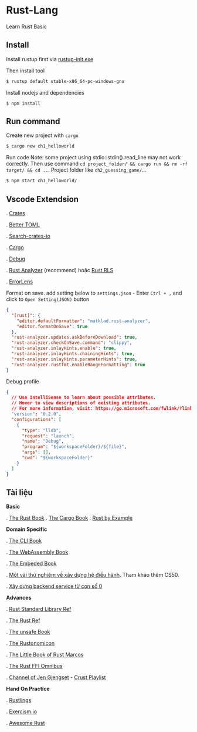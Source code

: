 # Rust-Lang

Learn Rust Basic

## Install

Install rustup first via [rustup-init.exe](https://static.rust-lang.org/rustup/dist/i686-pc-windows-gnu/rustup-init.exe)

Then install tool

```bash
$ rustup default stable-x86_64-pc-windows-gnu
```

Install nodejs and dependencies

```
$ npm install
```

## Run command

Create new project with `cargo`

```bash
$ cargo new ch1_helloworld
```

Run code
Note: some project using stdio::stdin().read_line may not work correctly.
Then use command `cd project_folder/ && cargo run && rm -rf target/ && cd ..`. Project folder like `ch2_guessing_game/`...

```bash
$ npm start ch1_helloworld/
```

## Vscode Extendsion

. [Crates](https://marketplace.visualstudio.com/items?itemName=serayuzgur.crates)

. [Better TOML](https://marketplace.visualstudio.com/items?itemName=bungcip.better-toml)

. [Search-crates-io](https://marketplace.visualstudio.com/items?itemName=belfz.search-crates-io)

. [Cargo](https://marketplace.visualstudio.com/items?itemName=panicbit.cargo)

. [Debug](https://marketplace.visualstudio.com/items?itemName=vadimcn.vscode-lldb)

. [Rust Analyzer](https://marketplace.visualstudio.com/items?itemName=matklad.rust-analyzer) (recommend) hoặc [Rust RLS](https://marketplace.visualstudio.com/items?itemName=rust-lang.rust)

. [ErrorLens](https://marketplace.visualstudio.com/items?itemName=usernamehw.errorlens)

Format on save. add setting below to `settings.json` - Enter `Ctrl + ,` and click to `Open Setting(JSON)` button

```json
{
  "[rust]": {
    "editor.defaultFormatter": "matklad.rust-analyzer",
    "editor.formatOnSave": true
  },
  "rust-analyzer.updates.askBeforeDownload": true,
  "rust-analyzer.checkOnSave.command": "clippy",
  "rust-analyzer.inlayHints.enable": true,
  "rust-analyzer.inlayHints.chainingHints": true,
  "rust-analyzer.inlayHints.parameterHints": true,
  "rust-analyzer.rustfmt.enableRangeFormatting": true
}
```

Debug profile

```json
{
  // Use IntelliSense to learn about possible attributes.
  // Hover to view descriptions of existing attributes.
  // For more information, visit: https://go.microsoft.com/fwlink/?linkid=830387
  "version": "0.2.0",
  "configurations": [
    {
      "type": "lldb",
      "request": "launch",
      "name": "Debug",
      "program": "${workspaceFolder}/${file}",
      "args": [],
      "cwd": "${workspaceFolder}"
    }
  ]
}
```

## Tài liệu

**Basic**

. [The Rust Book](https://doc.rust-lang.org/stable/book/)
. [The Cargo Book](https://doc.rust-lang.org/cargo/index.html)
. [Rust by Example](https://doc.rust-lang.org/rust-by-example/)

**Domain Specific**

. [The CLI Book](https://rust-cli.github.io/book/index.html)

. [The WebAssembly Book](https://rustwasm.github.io/docs/book/#how-to-read-this-book)

. [The Embeded Book](https://doc.rust-lang.org/stable/embedded-book/)

. [Một vài thử nghiệm về xây dựng hệ điều hành](https://cs140e.sergio.bz/). Tham khảo thêm CS50.

. [Xây dựng backend service từ con số 0](https://www.lpalmieri.com/posts/2020-05-24-zero-to-production-0-foreword/)

**Advances**

. [Rust Standard Library Ref](https://doc.rust-lang.org/std/index.html)

. [The Rust Ref](https://doc.rust-lang.org/reference/index.html)

. [The unsafe Book](https://doc.rust-lang.org/nightly/unstable-book/index.html)

. [The Rustonomicon](https://doc.rust-lang.org/nomicon/)

. [The Little Book of Rust Marcos](https://veykril.github.io/tlborm/introduction.html)

. [The Rust FFI Omnibus](https://jakegoulding.com/rust-ffi-omnibus/)

. [Channel of Jen Gjengset](https://www.youtube.com/channel/UC_iD0xppBwwsrM9DegC5cQQ) - [Crust Playlist](https://www.youtube.com/watch?v=rAl-9HwD858&list=PLqbS7AVVErFiWDOAVrPt7aYmnuuOLYvOa)

**Hand On Practice**

. [Rustlings](https://github.com/rust-lang/rustlings)

. [Exercism.io](https://exercism.org/tracks/rust/exercises)

. [Awesome Rust](https://github.com/rust-unofficial/awesome-rust)
